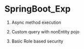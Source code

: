 # SpringBoot_Exp
1. Async method execution

2. Custom query with nonEntity pojo

3. Basic Role based security
